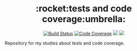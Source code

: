<h1 align="center">:rocket:tests and code coverage:umbrella:</h1>

<p align="center" style="margin-bottom: 5px; margin-top: 5px;">
  <a href="https://travis-ci.org/LeonardoFurtado/tests-and-code-coverage">
        <img src="https://img.shields.io/travis/com/LeonardoFurtado/tests-and-code-coverage?style=for-the-badge&labelColor=black&logo=travis&logoColor=white?branch=master" alt="Build Status"></a>
  <a href="https://coveralls.io/github/LeonardoFurtado/tests-and-code-coverage">
        <img src="https://img.shields.io/coveralls/github/LeonardoFurtado/tests-and-code-coverage/master?logo=coveralls&style=for-the-badge" alt="Code Coverage"></a>
  <a href="https://github.com/LeonardoFurtado/tests-and-code-coverage/blob/master/LICENSE"><img src="https://img.shields.io/badge/Open_source-MIT-green.svg?&style=for-the-badge&logo=git&logoColor=green"/></a>
  <a href="https://github.com/LeonardoFurtado/tests-and-code-coverage"><img src="https://img.shields.io/github/stars/LeonardoFurtado/tests-and-code-coverage.svg?&style=for-the-badge&logo=github&label=Stars&logoColor=blue"/></a>
</p>


Repository for my studies about tests and code coverage.
